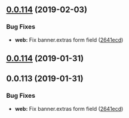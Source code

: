 ## [0.0.114](https://github.com/doomsower/whitewater/compare/@whitewater-guide/commons@0.0.114...@whitewater-guide/commons@0.0.114) (2019-02-03)

### Bug Fixes

- **web:** Fix banner.extras form field ([2641ecd](https://github.com/doomsower/whitewater/commit/2641ecd))

## [0.0.114](https://github.com/doomsower/whitewater/compare/@whitewater-guide/commons@0.0.114...@whitewater-guide/commons@0.0.114) (2019-01-31)

## 0.0.113 (2019-01-31)

### Bug Fixes

- **web:** Fix banner.extras form field ([2641ecd](https://github.com/doomsower/whitewater/commit/2641ecd))
